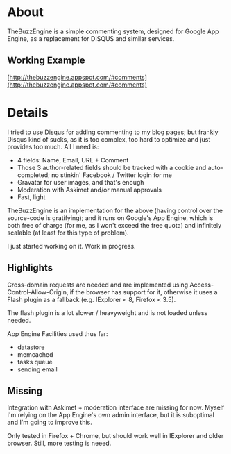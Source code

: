 About
=======

TheBuzzEngine is a simple commenting system, designed for Google App
Engine, as a replacement for DISQUS and similar services.

Working Example
---------------

[http://thebuzzengine.appspot.com/#comments](http://thebuzzengine.appspot.com/#comments)

Details
=======

I tried to use [Disqus](http://disqus.com) for adding commenting to my
blog pages; but frankly Disqus kind of sucks, as it is too complex,
too hard to optimize and just provides too much. All I need is:

- 4 fields: Name, Email, URL + Comment
- Those 3 author-related fields should be tracked with a cookie and
  auto-completed; no stinkin' Facebook / Twitter login for me
- Gravatar for user images, and that's enough
- Moderation with Askimet and/or manual approvals
- Fast, light

TheBuzzEngine is an implementation for the above (having control over
the source-code is gratifying); and it runs on Google's App Engine,
which is both free of charge (for me, as I won't exceed the free
quota) and infinitely scalable (at least for this type of problem).

I just started working on it. Work in progress.

Highlights
----------

Cross-domain requests are needed and are implemented using
Access-Control-Allow-Origin, if the browser has support for it,
otherwise it uses a Flash plugin as a fallback (e.g. IExplorer < 8,
Firefox < 3.5).

The flash plugin is a lot slower / heavyweight and is not loaded
unless needed.

App Engine Facilities used thus far:

- datastore
- memcached
- tasks queue
- sending email

Missing
-------

Integration with Askimet + moderation interface are missing for
now. Myself I'm relying on the App Engine's own admin interface, but
it is suboptimal and I'm going to improve this.

Only tested in Firefox + Chrome, but should work well in IExplorer and
older browser. Still, more testing is neeed.